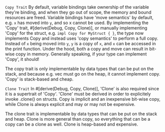 ```Copy Trait```
By default, variable bindings take ownership of the variable they're binding, and when they go out of scope, the memory and bound resources are freed. Variable bindings have 'move semantics' by default, e.g. `x` has moved into `y`, and so x cannot be used. By implementing the 'Copy' trait, #[derive(Debug, Copy, Clone)], or manually implementing 'Copy' for the struct, e.g. `impl Copy for MyStruct { }`, the type now implements Copy and instead uses 'copy semantics' to perform a full copy. Instead of `x` being moved into `y`, `y` is a copy of `x`, and `x` can be accessed in the print function. Under the hood, both a copy and move can result in bit-wise copy in memory. Generally speaking, if your type can implement 'Copy', it should!

The copy trait is only implementable by data types that can be put on the stack, and because e.g. vec must go on the heap, it cannot implement copy. 'Copy' is stack-based and cheap. 

```Clone Trait```
In #[derive(Debug, Copy, Clone)], 'Clone' is also required since it is a supertrait of 'Copy'. 'Clone' must be derived in order to explicitely invoke .clone() on structs. Copy is implicit and an inexpensive bit-wise copy, while Clone is always explicit and may or may not be expensive.

The clone trait is implementable by data types that can be put on the stack and heap. Clone is more general than copy, so everything that can be a copy can be a clone as well. Clone is heap-based and expensive. 